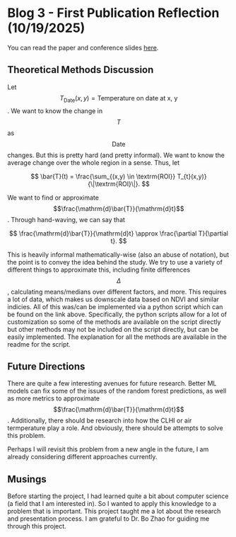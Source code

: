 # Blog 3 - First Publication Reflection (10/19/2025)

You can read the paper and conference slides [here](https://shoesareme.github.io/projects/research/dcuhi).

## Theoretical Methods Discussion

Let $$T_{\textrm{Date}}(x,y) = \textrm{Temperature on date at x, y}$$. We want to know the change in $$T$$ as $$\textrm{Date}$$ changes. But this is pretty hard (and pretty informal). We want to know the average change over the whole region in a sense. Thus, let 

$$
\bar{T}(t) = \frac{\sum_{(x,y) \in \textrm{ROI}} T_{t}(x,y)}{\|\textrm{ROI}\|}.
$$

We want to find or approximate $$\frac{\mathrm{d}\bar{T}}{\mathrm{d}t}$$. Through hand-waving, we can say that

$$
\frac{\mathrm{d}\bar{T}}{\mathrm{d}t} \approx \frac{\partial T}{\partial t}.
$$

This is heavily informal mathematically-wise (also an abuse of notation), but the point is to convey the idea behind the study. We try to use a variety of different things to approximate this, including finite differences $$\Delta$$, calculating means/medians over different factors, and more. This requires a lot of data, which makes us downscale data based on NDVI and similar indicies. All of this was/can be implemented via a python script which can be found on the link above. Specifically, the python scripts allow for a lot of customization so some of the methods are available on the script directly but other methods may not be included on the script directly, but can be easily implemented. The explanation for all the methods are available in the readme for the script.

## Future Directions

There are quite a few interesting avenues for future research. Better ML models can fix some of the issues of the random forest predictions, as well as more metrics to approximate $$\frac{\mathrm{d}\bar{T}}{\mathrm{d}t}$$. Additionally, there should be research into how the CLHI or air termperature play a role. And obviously, there should be attempts to solve this problem.

Perhaps I will revisit this problem from a new angle in the future, I am already considering different approaches currently.

## Musings

Before starting the project, I had learned quite a bit about computer science (a field that I am interested in). So I wanted to apply this knowledge to a problem that is important. This project taught me a lot about the research and presentation process. I am grateful to Dr. Bo Zhao for guiding me through this project.
